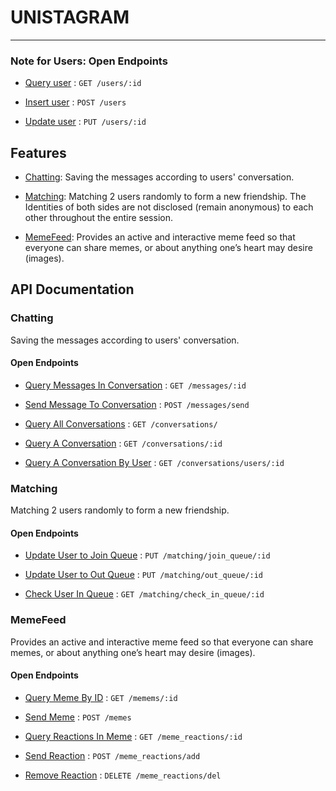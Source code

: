 # UNISTAGRAM

[//]: # (## Note for part 2)

[//]: # ()
[//]: # (When testing POST and PUT method, please use the following commands)

[//]: # ()
[//]: # (```bash)

[//]: # (curl -X POST http://localhost:8080/employees -H 'Content-type:application/json' -d '{"name": "Samwise Gamgee", "role": "gardener"}')

[//]: # (```)

[//]: # (```bash)

[//]: # (curl -X PUT http://localhost:8080/employees/3 -H 'Content-type:application/json' -d '{"name": "Samwise Gamgee", "role": "ring bearer"}')

[//]: # (```)

[//]: # ()
[//]: # (If you use the original `curl` command given in the handout, you will always recieve `400 - Bad request` due to a typo in the assignment handout.)

---
### Note for Users: Open Endpoints
* [Query user](#query-user) : `GET /users/:id`

* [Insert user](#insert-user) : `POST /users`

* [Update user](#update-user) : `PUT /users/:id`

## Features
* [Chatting](#Chatapp): Saving the messages according to users' conversation.

* [Matching](#Matchapp): Matching 2 users randomly to form a new friendship. The
  Identities of both sides are not disclosed (remain anonymous) to each other throughout the entire
  session.

* [MemeFeed](#Memefeedapp): Provides an active and interactive meme feed so that everyone can share
  memes, or about anything one’s heart may desire (images).

[//]: # (## Open Endpoints)

[//]: # ()
[//]: # (* [Query rating]&#40;#query-rating&#41; : `GET /ratings/:rating`)

[//]: # ()
[//]: # (* [Query user]&#40;#query-user&#41; : `GET /users/:id`)

[//]: # ()
[//]: # (* [Insert user]&#40;#insert-user&#41; : `POST /users`)

[//]: # ()
[//]: # (* [Update user]&#40;#update-user&#41; : `PUT /users/:id`)

## API Documentation

### Chatting
Saving the messages according to users' conversation.

#### Open Endpoints

* [Query Messages In Conversation](#queryMessagesInConversation) : `GET /messages/:id`


* [Send Message To Conversation](#sendMessageToConversation) : `POST /messages/send`


* [Query All Conversations](#queryAllConversations) : `GET /conversations/`


* [Query A Conversation](#queryAConversation) : `GET /conversations/:id`


* [Query A Conversation By User](#queryConversationByUser) : `GET /conversations/users/:id`

### Matching
Matching 2 users randomly to form a new friendship.

#### Open Endpoints

* [Update User to Join Queue](#updateUserToJoinQueue) : `PUT /matching/join_queue/:id`


* [Update User to Out Queue](#updateUserToOutQueue) : `PUT /matching/out_queue/:id`


* [Check User In Queue](#checkUserInQueue) : `GET /matching/check_in_queue/:id`


### MemeFeed
Provides an active and interactive meme feed so that everyone can share
memes, or about anything one’s heart may desire (images).

#### Open Endpoints

* [Query Meme By ID](#queryMemeByID) : `GET /memems/:id`


* [Send Meme](#sendMeme) : `POST /memes`


* [Query Reactions In Meme](#queryReactionsInMeme) : `GET /meme_reactions/:id`


* [Send Reaction](#sendReaction) : `POST /meme_reactions/add`


* [Remove Reaction](#removeReaction) : `DELETE /meme_reactions/del`




[//]: # (* URL:)

[//]: # ()
[//]: # (    `/ratings/:rating`)

[//]: # ()
[//]: # (* Method:)

[//]: # ()
[//]: # (    `GET`)

[//]: # ()
[//]: # (* URL Params:)

[//]: # ()
[//]: # (    **Required**:)

[//]: # (    - `rating=[double]`)

[//]: # ()
[//]: # (* Data Params:)

[//]: # ()
[//]: # (    None)

[//]: # ()
[//]: # (* Success Response:)

[//]: # ()
[//]: # (    - Code: 200)

[//]: # ()
[//]: # (        Content: )

[//]: # (`[)

[//]: # ({)

[//]: # (  "movie_name" : "Toy Story &#40;1995&#41;",)

[//]: # (  "genre": "Animation|Children's|Comedy")

[//]: # (},)

[//]: # ({)

[//]: # (    "movie_name": "xxx",)

[//]: # (    "genre": "xxx",)

[//]: # (},)

[//]: # (...)

[//]: # (])

[//]: # (`)

[//]: # ()
[//]: # (* Error Response:)

[//]: # ()
[//]: # (    - Code: 406 Not Acceptable)

[//]: # ()
[//]: # (        Content: `"Parameter is not in the range of [1, 5]!"` or `"Parameter is not a number!"`)

[//]: # ()
[//]: # (* Sample Call:)

[//]: # ()
[//]: # (Returns a list of movies whose average ratings are greater or equal to 4.)

[//]: # (```bash)

[//]: # (curl -X GET http://localhost:8080/ratings/4)

[//]: # (```)

[//]: # ()
[//]: # (### Query user)

[//]: # (Returns a user object with a given user ID.)

[//]: # ()
[//]: # (* URL:)

[//]: # ()
[//]: # (    `/users/:id`)

[//]: # ()
[//]: # (* Method:)

[//]: # ()
[//]: # (    `GET`)

[//]: # ()
[//]: # (* URL Params:)

[//]: # ()
[//]: # (    **Required**:)

[//]: # (    - `id=[integer]`)

[//]: # ()
[//]: # (* Data Params:)

[//]: # ()
[//]: # (    None)

[//]: # ()
[//]: # (* Success Response:)

[//]: # ()
[//]: # (    - Code: 200)

[//]: # ()
[//]: # (        Content: )

[//]: # (`)

[//]: # ({)

[//]: # (  "id" : "64299cd2b2afe565a469eba2",)

[//]: # (  "user_id" : 3,)

[//]: # (  "gender" : "M",)

[//]: # (  "age" : 25,)

[//]: # (  "occupation" : 15,)

[//]: # (  "zip_code" : "55117",)

[//]: # (  "userId" : 3,)

[//]: # (  "zipCode" : "55117")

[//]: # (})

[//]: # (`)

[//]: # ()
[//]: # (* Error Response:)

[//]: # ()
[//]: # (    - Code: 406 Not Acceptable)

[//]: # ()
[//]: # (        Content: `"Parameter is not a number!"`)

[//]: # ()
[//]: # (    Or)

[//]: # ()
[//]: # (    - Code: 404 Not Found)

[//]: # ()
[//]: # (        Content: `"User id does not exist!"`)

[//]: # ()
[//]: # ()
[//]: # (* Sample Call:)

[//]: # ()
[//]: # (Returns a user object with a given user ID 3. )

[//]: # (```bash)

[//]: # (curl -X GET http://localhost:8080/users/3)

[//]: # (```)

[//]: # ()
[//]: # (### Insert user)

[//]: # (Inserts a new user data to the database and returns a newly inserted user object given in data param.)

[//]: # ()
[//]: # (* URL:)

[//]: # ()
[//]: # (    `/users`)

[//]: # ()
[//]: # (* Method:)

[//]: # ()
[//]: # (    `POST`)

[//]: # ()
[//]: # (* URL Params:)

[//]: # ()
[//]: # (    None)

[//]: # ()
[//]: # (* Data Params:)

[//]: # ()
[//]: # (```json)

[//]: # ({)

[//]: # (    "gender": "M", )

[//]: # (    "age": 21, )

[//]: # (    "occupation": 7, )

[//]: # (    "zip_code": "100000")

[//]: # (})

[//]: # (```)

[//]: # ()
[//]: # (* Success Response:)

[//]: # ()
[//]: # (    - Code: 200)

[//]: # ()
[//]: # (        Content: )

[//]: # (`)

[//]: # ({)

[//]: # (  "id" : "642c1427ce91314b8fb3c3b0",)

[//]: # (  "user_id" : 6061,)

[//]: # (  "gender" : "M",)

[//]: # (  "age" : 21,)

[//]: # (  "occupation" : 7,)

[//]: # (  "zip_code" : "100000")

[//]: # (})

[//]: # (`)

[//]: # ()
[//]: # (* Error Response:)

[//]: # ()
[//]: # (    - Code: 500 Internal Server Error)

[//]: # ()
[//]: # (        Content: `"Something wrong when saving the user"`)

[//]: # ()
[//]: # ()
[//]: # (* Sample Call:)

[//]: # ()
[//]: # (Returns a newly inserted user with given information `{"gender": "M", "age": 21, "occupation": 7, "zip_code": "100000"}`.)

[//]: # (```bash)

[//]: # (curl -X POST http://localhost:8080/users -H 'Content-type:application/json' -d '{"gender": "M", "age": 21, "occupation": 7, "zip_code": "100000"}')

[//]: # (```)

[//]: # ()
[//]: # (### Update user)

[//]: # (Updates an existing user data in database and returns the updated user object given in data param.)

[//]: # ()
[//]: # (* URL:)

[//]: # ()
[//]: # (    `/users/:id`)

[//]: # ()
[//]: # (* Method:)

[//]: # ()
[//]: # (    `PUT`)

[//]: # ()
[//]: # (* URL Params:)

[//]: # ()
[//]: # (    **Required**:)

[//]: # (    - `id=[integer]`)

[//]: # ()
[//]: # (* Data Params:)

[//]: # ()
[//]: # (```json)

[//]: # ({)

[//]: # (    "gender": "F", )

[//]: # (    "age": 18, )

[//]: # (    "occupation": 5, )

[//]: # (    "zip_code": "100")

[//]: # (})

[//]: # (```)

[//]: # ()
[//]: # (* Success Response:)

[//]: # ()
[//]: # (    - Code: 200)

[//]: # ()
[//]: # (        Content: )

[//]: # (`)

[//]: # ({)

[//]: # (  "id" : "642c1427ce91314b8fb3c3b0",)

[//]: # (  "user_id" : 6061,)

[//]: # (  "gender" : "F",)

[//]: # (  "age" : 18,)

[//]: # (  "occupation" : 5,)

[//]: # (  "zip_code" : "100")

[//]: # (})

[//]: # (`)

[//]: # ()
[//]: # (* Error Response:)

[//]: # ()
[//]: # (    - Code: 406 Not Acceptable)

[//]: # ()
[//]: # (        Content: `"Parameter is not a number!"`)

[//]: # ()
[//]: # (    Or)

[//]: # ()
[//]: # (    - Code: 404 Not Found)

[//]: # ()
[//]: # (        Content: `"User id does not exist!"`)

[//]: # ()
[//]: # (    Or)

[//]: # ()
[//]: # (    - Code: 500 Internal Server Error)

[//]: # ()
[//]: # (        Content: `"Something wrong when saving the user"`)

[//]: # ()
[//]: # ()
[//]: # (* Sample Call:)

[//]: # ()
[//]: # (Change the user with id 6041 to `{"gender": "F", "age": 18, "occupation": 5, "zip_code": "100"}`)

[//]: # (```bash)

[//]: # (curl -X PUT http://localhost:8080/users/6041 -H 'Content-type:application/json' -d '{"gender": "F", "age": 18, "occupation": 5, "zip_code": "100"}')

[//]: # (```)
